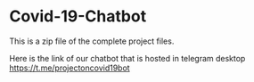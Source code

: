 # Covid-19-Chatbot
This is a zip file of the complete project files.



Here is the link of our chatbot that is hosted in telegram desktop
https://t.me/projectoncovid19bot
